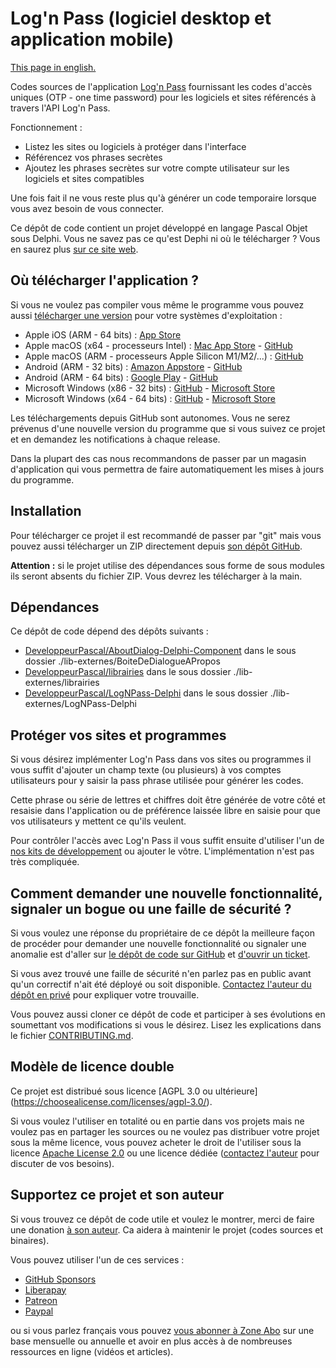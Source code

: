 # Log'n Pass (logiciel desktop et application mobile)

[This page in english.](README.md)

Codes sources de l'application [Log'n Pass](https://lognpass.fr) fournissant les codes d'accès uniques (OTP - one time password) pour les logiciels et sites référencés à travers l'API Log'n Pass.

Fonctionnement :
* Listez les sites ou logiciels à protéger dans l'interface
* Référencez vos phrases secrètes
* Ajoutez les phrases secrètes sur votre compte utilisateur sur les logiciels et sites compatibles

Une fois fait il ne vous reste plus qu'à générer un code temporaire lorsque vous avez besoin de vous connecter.

Ce dépôt de code contient un projet développé en langage Pascal Objet sous Delphi. Vous ne savez pas ce qu'est Dephi ni où le télécharger ? Vous en saurez plus [sur ce site web](https://delphi-resources.developpeur-pascal.fr/).

## Où télécharger l'application ?

Si vous ne voulez pas compiler vous même le programme vous pouvez aussi [télécharger une version](https://lognpass.fr/c/_5-telecharger.html) pour votre systèmes d'exploitation :

* Apple iOS (ARM - 64 bits) : [App Store](https://apps.apple.com/us/app/logn-pass/id1046096987)
* Apple macOS (x64 - processeurs Intel) : [Mac App Store](https://apps.apple.com/us/app/logn-pass/id1046096987) - [GitHub](https://github.com/DeveloppeurPascal/LogNPass-app/releases)
* Apple macOS (ARM - processeurs Apple Silicon M1/M2/...) : [GitHub](https://github.com/DeveloppeurPascal/LogNPass-app/releases)
* Android (ARM - 32 bits) : [Amazon Appstore](https://www.amazon.fr/OLF-SOFTWARE-Logn-Pass/dp/B01B3HU94U/ref=sr_1_1) - [GitHub](https://github.com/DeveloppeurPascal/LogNPass-app/releases)
* Android (ARM - 64 bits) : [Google Play](https://play.google.com/store/apps/details?id=olfsoftware.lognpass.android) - [GitHub](https://github.com/DeveloppeurPascal/LogNPass-app/releases)
* Microsoft Windows (x86 - 32 bits) : [GitHub](https://github.com/DeveloppeurPascal/LogNPass-app/releases) - [Microsoft Store]()
* Microsoft Windows (x64 - 64 bits) : [GitHub](https://github.com/DeveloppeurPascal/LogNPass-app/releases) - [Microsoft Store]()

Les téléchargements depuis GitHub sont autonomes. Vous ne serez prévenus d'une nouvelle version du programme que si vous suivez ce projet et en demandez les notifications à chaque release.

Dans la plupart des cas nous recommandons de passer par un magasin d'application qui vous permettra de faire automatiquement les mises à jours du programme.

## Installation

Pour télécharger ce projet il est recommandé de passer par "git" mais vous pouvez aussi télécharger un ZIP directement depuis [son dépôt GitHub](https://github.com/DeveloppeurPascal/LogNPass-app).

**Attention :** si le projet utilise des dépendances sous forme de sous modules ils seront absents du fichier ZIP. Vous devrez les télécharger à la main.

## Dépendances

Ce dépôt de code dépend des dépôts suivants :

* [DeveloppeurPascal/AboutDialog-Delphi-Component](https://github.com/DeveloppeurPascal/AboutDialog-Delphi-Component) dans le sous dossier ./lib-externes/BoiteDeDialogueAPropos
* [DeveloppeurPascal/librairies](https://github.com/DeveloppeurPascal/librairies) dans le sous dossier ./lib-externes/librairies
* [DeveloppeurPascal/LogNPass-Delphi](https://github.com/DeveloppeurPascal/LogNPass-Delphi) dans le sous dossier ./lib-externes/LogNPass-Delphi

## Protéger vos sites et programmes

Si vous désirez implémenter Log'n Pass dans vos sites ou programmes il vous suffit d'ajouter un champ texte (ou plusieurs) à vos comptes utilisateurs pour y saisir la pass phrase utilisée pour générer les codes.

Cette phrase ou série de lettres et chiffres doit être générée de votre côté et resaisie dans l'application ou de préférence laissée libre en saisie pour que vos utilisateurs y mettent ce qu'ils veulent.

Pour contrôler l'accès avec Log'n Pass il vous suffit ensuite d'utiliser l'un de [nos kits de développement](https://lognpass.fr/c/_3-integrer.html) ou ajouter le vôtre. L'implémentation n'est pas très compliquée.

## Comment demander une nouvelle fonctionnalité, signaler un bogue ou une faille de sécurité ?

Si vous voulez une réponse du propriétaire de ce dépôt la meilleure façon de procéder pour demander une nouvelle fonctionnalité ou signaler une anomalie est d'aller sur [le dépôt de code sur GitHub](https://github.com/DeveloppeurPascal/LogNPass-app) et [d'ouvrir un ticket](https://github.com/DeveloppeurPascal/LogNPass-app/issues).

Si vous avez trouvé une faille de sécurité n'en parlez pas en public avant qu'un correctif n'ait été déployé ou soit disponible. [Contactez l'auteur du dépôt en privé](https://developpeur-pascal.fr/nous-contacter.php) pour expliquer votre trouvaille.

Vous pouvez aussi cloner ce dépôt de code et participer à ses évolutions en soumettant vos modifications si vous le désirez. Lisez les explications dans le fichier [CONTRIBUTING.md](CONTRIBUTING.md).

## Modèle de licence double

Ce projet est distribué sous licence [AGPL 3.0 ou ultérieure] (https://choosealicense.com/licenses/agpl-3.0/).

Si vous voulez l'utiliser en totalité ou en partie dans vos projets mais ne voulez pas en partager les sources ou ne voulez pas distribuer votre projet sous la même licence, vous pouvez acheter le droit de l'utiliser sous la licence [Apache License 2.0](https://choosealicense.com/licenses/apache-2.0/) ou une licence dédiée ([contactez l'auteur](https://developpeur-pascal.fr/nous-contacter.php) pour discuter de vos besoins).

## Supportez ce projet et son auteur

Si vous trouvez ce dépôt de code utile et voulez le montrer, merci de faire une donation [à son auteur](https://github.com/DeveloppeurPascal). Ca aidera à maintenir le projet (codes sources et binaires).

Vous pouvez utiliser l'un de ces services :

* [GitHub Sponsors](https://github.com/sponsors/DeveloppeurPascal)
* [Liberapay](https://liberapay.com/PatrickPremartin)
* [Patreon](https://www.patreon.com/patrickpremartin)
* [Paypal](https://www.paypal.com/paypalme/patrickpremartin)

ou si vous parlez français vous pouvez [vous abonner à Zone Abo](https://zone-abo.fr/nos-abonnements.php) sur une base mensuelle ou annuelle et avoir en plus accès à de nombreuses ressources en ligne (vidéos et articles).
